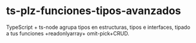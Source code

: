 # ts-plz-funciones-tipos-avanzados
TypeScript + ts-node agrupa tipos en estructuras, tipos e interfaces, tipado a tus funciones +readonlyarray+ omit-pick+CRUD.
